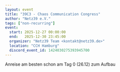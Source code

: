```yaml
---
layout: event
title: "39C3 - Chaos Communication Congress"
author: "Netz39 e.V."
tags: ["non-recurring"]
event:
  start: 2025-12-27 00:00:00 
  end:   2025-12-30 23:45:00 
  organizer: "Netz39 Team <kontakt@netz39.de>" 
  location: "CCH Hamburg"
  discord_event_id: 1424030275393945700
---
```

Anreise am besten schon am Tag 0 (26.12) zum Aufbau
<!-- event imported from discord manual changes may be overwritten -->